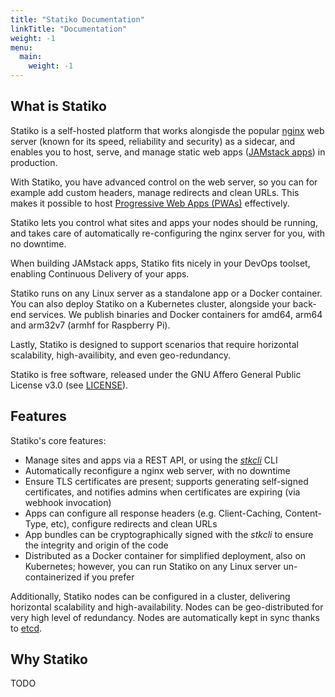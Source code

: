 ```yaml
---
title: "Statiko Documentation"
linkTitle: "Documentation"
weight: -1
menu:
  main:
    weight: -1
---
```


## What is Statiko

Statiko is a self-hosted platform that works alongisde the popular [nginx](https://nginx.org) web server (known for its speed, reliability and security) as a sidecar, and enables you to host, serve, and manage static web apps ([JAMstack apps](https://jamstack.org/)) in production.

With Statiko, you have advanced control on the web server, so you can for example add custom headers, manage redirects and clean URLs. This makes it possible to host [Progressive Web Apps (PWAs)](https://developer.mozilla.org/en-US/docs/Web/Progressive_web_apps) effectively.

Statiko lets you control what sites and apps your nodes should be running, and takes care of automatically re-configuring the nginx server for you, with no downtime.

When building JAMstack apps, Statiko fits nicely in your DevOps toolset, enabling Continuous Delivery of your apps.

Statiko runs on any Linux server as a standalone app or a Docker container. You can also deploy Statiko on a Kubernetes cluster, alongside your back-end services. We publish binaries and Docker containers for amd64, arm64 and arm32v7 (armhf for Raspberry Pi).

Lastly, Statiko is designed to support scenarios that require horizontal scalability, high-availibity, and even geo-redundancy.

Statiko is free software, released under the GNU Affero General Public License v3.0 (see [LICENSE](https://github.com/Statiko-dev/Statiko/blob/master/LICENSE)).

## Features

Statiko's core features:

- Manage sites and apps via a REST API, or using the _[stkcli](/docs/cli)_ CLI
- Automatically reconfigure a nginx web server, with no downtime
- Ensure TLS certificates are present; supports generating self-signed certificates, and notifies admins when certificates are expiring (via webhook invocation)
- Apps can configure all response headers (e.g. Client-Caching, Content-Type, etc), configure redirects and clean URLs
- App bundles can be cryptographically signed with the _stkcli_ to ensure the integrity and origin of the code
- Distributed as a Docker container for simplified deployment, also on Kubernetes; however, you can run Statiko on any Linux server un-containerized if you prefer

Additionally, Statiko nodes can be configured in a cluster, delivering horizontal scalability and high-availability. Nodes can be geo-distributed for very high level of redundancy. Nodes are automatically kept in sync thanks to [etcd](https://etcd.io/).

## Why Statiko

TODO
